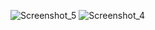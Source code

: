![Screenshot_5](https://user-images.githubusercontent.com/81758761/132091555-91993163-c97a-46f1-8336-d249b5259c24.png)
![Screenshot_4](https://user-images.githubusercontent.com/81758761/132091557-f7c0e75d-b1a1-4429-ab1f-0b0163e0c53f.png)


